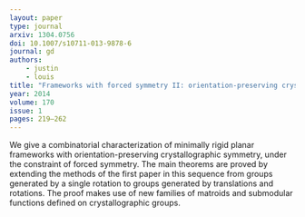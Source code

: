 ```yaml
---
layout: paper
type: journal
arxiv: 1304.0756
doi: 10.1007/s10711-013-9878-6
journal: gd
authors:
    - justin
    - louis
title: "Frameworks with forced symmetry II: orientation-preserving crystallographic groups"
year: 2014
volume: 170
issue: 1
pages: 219–262
---
```


We give a combinatorial characterization of minimally rigid planar frameworks with
orientation-preserving crystallographic symmetry, under the constraint of forced
symmetry. The main theorems are proved by extending the methods of the first paper in
this sequence from groups generated by a single rotation to groups generated by
translations and rotations. The proof makes use of new families of matroids and
submodular functions defined on crystallographic groups.
